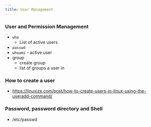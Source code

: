 ```yaml
---
title: User Management
---
```



### User and Permission Management

- `who`
    - List of active users
- `passwd`
- `whoami` - active user
- group
  - create group
  - list of groups a user in


### How to create a user 

- https://linuxize.com/post/how-to-create-users-in-linux-using-the-useradd-command/

### Password, password directory and Shell 

- /etc/passwd